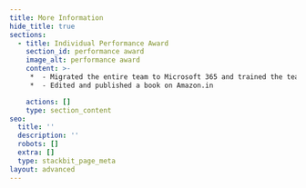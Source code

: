 ```yaml
---
title: More Information
hide_title: true
sections:
  - title: Individual Performance Award
    section_id: performance award
    image_alt: performance award
    content: >-
     *  - Migrated the entire team to Microsoft 365 and trained the team.  
     *  - Edited and published a book on Amazon.in

    actions: []
    type: section_content
seo:
  title: ''
  description: ''
  robots: []
  extra: []
  type: stackbit_page_meta
layout: advanced
---
```

